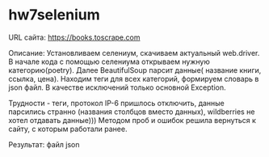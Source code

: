# hw7selenium

URL сайта: https://books.toscrape.com

Описание: Установливаем  селениум, скачиваем актуальный web.driver.
В начале кода с помощью селениума открываем нужную категорию(poetry). Далее  BeautifulSoup  парсит данные( название книги, ссылка, цена). 
Находим теги для всех категорий,   формируем словарь в json файл. В качестве исключений только основной Exception.

Трудности - теги, протокол IP-6 пришлось отключить, данные парсились странно (названия столбцов вместо данных), wildberries не хотел отдавать данные))) Методом проб и ошибок решила вернуться к сайту, с которым работали ранее. 


Результат: файл json

